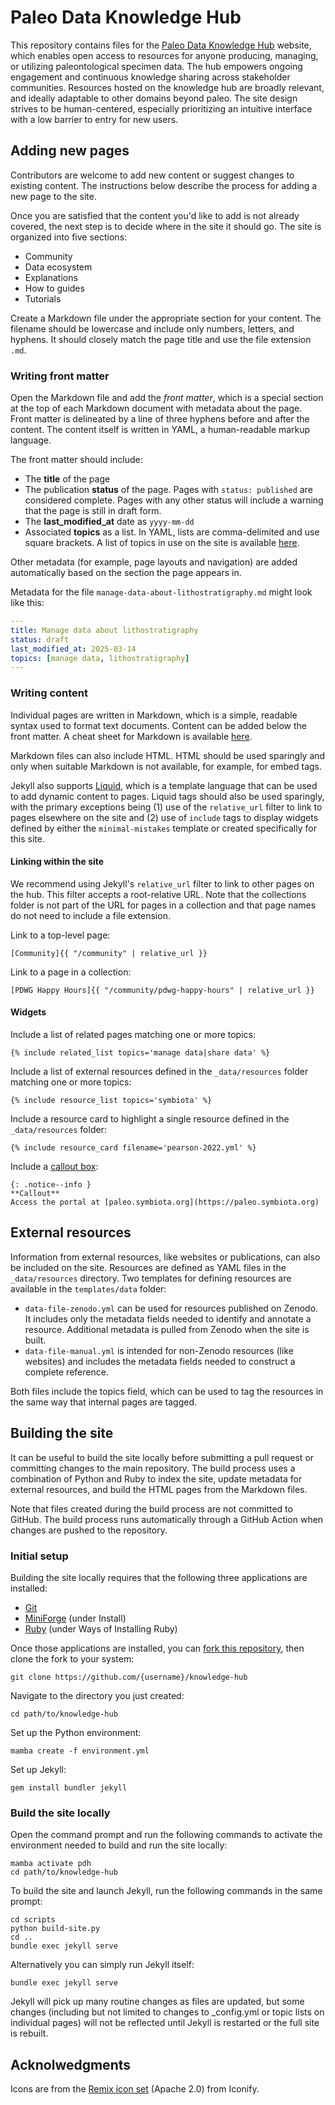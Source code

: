# Paleo Data Knowledge Hub

This repository contains files for the 
[Paleo Data Knowledge Hub](https://paleo-data.github.io/knowledge-hub) website,
which enables open access to resources for anyone producing, managing, or utilizing
paleontological specimen data. The hub empowers ongoing engagement and continuous
knowledge sharing across stakeholder communities. Resources hosted on the knowledge
hub are broadly relevant, and ideally adaptable to other domains beyond paleo. The
site design strives to be human-centered, especially prioritizing an intuitive
interface with a low barrier to entry for new users.

## Adding new pages

Contributors are welcome to add new content or suggest changes to existing content.
The instructions below describe the process for adding a new page to the site.

Once you are satisfied that the content you'd like to add is not already covered,
the next step is to decide where in the site it should go. The site is organized into
five sections:

- Community
- Data ecosystem
- Explanations
- How to guides
- Tutorials

Create a Markdown file under the appropriate section for your content. The filename
should be lowercase and include only numbers, letters, and hyphens. It should closely
match the page title and use the file extension `.md`.

### Writing front matter

Open the Markdown file and add the *front matter*, which is a special section at the 
top of each Markdown document with metadata about the page. Front matter is 
delineated by a line of three hyphens before and after the content. The content itself
is written in YAML, a human-readable markup language.

The front matter should include:

- The **title** of the page
- The publication **status** of the page. Pages with `status: published` are
  considered complete. Pages with any other status will include a warning that the
  page is still in draft form.
- The **last_modified_at** date as `yyyy-mm-dd`
- Associated **topics** as a list. In YAML, lists are comma-delimited and use square
  brackets. A list of topics in use on the site is available [here]().

Other metadata (for example, page layouts and navigation) are added automatically
based on the section the page appears in.

Metadata for the file `manage-data-about-lithostratigraphy.md` might look like this:

```yaml
---
title: Manage data about lithostratigraphy
status: draft
last_modified_at: 2025-03-14
topics: [manage data, lithostratigraphy]
---
```

### Writing content

Individual pages are written in Markdown, which is a simple, readable syntax used to
format text documents. Content can be added below the front matter. A cheat
sheet for Markdown is available [here](https://www.markdownguide.org/cheat-sheet/).

Markdown files can also include HTML. HTML should be used sparingly and only when
suitable Markdown is not available, for example, for embed tags.

Jekyll also supports [Liquid](https://shopify.github.io/liquid/), which is a template
language that can be used to add dynamic content to pages. Liquid tags should also be
used sparingly, with the primary exceptions being (1) use of the `relative_url`
filter to link to pages elsewhere on the site and (2) use of `include` tags to display
widgets defined by either the `minimal-mistakes` template or created specifically for
this site.

#### Linking within the site

We recommend using Jekyll's `relative_url` filter to link to other pages on the hub.
This filter accepts a root-relative URL. Note that the collections folder is not
part of the URL for pages in a collection and that page names do not need to include
a file extension.

Link to a top-level page:

```
[Community]{{ "/community" | relative_url }}
```

Link to a page in a collection:

```
[PDWG Happy Hours]{{ "/community/pdwg-happy-hours" | relative_url }}
```

#### Widgets

Include a list of related pages matching one or more topics:

```
{% include related_list topics='manage data|share data' %}
```

Include a list of external resources defined in the `_data/resources` folder matching
one or more topics:

```
{% include resource_list topics='symbiota' %}
```

Include a resource card to highlight a single resource defined in the
`_data/resources` folder:

```
{% include resource_card filename='pearson-2022.yml' %}
```

Include a 
[callout box](https://mmistakes.github.io/minimal-mistakes/docs/utility-classes/#notices):

```
{: .notice--info }
**Callout**
Access the portal at [paleo.symbiota.org](https://paleo.symbiota.org)
```

## External resources

Information from external resources, like websites or publications, can also be
included on the site. Resources are defined as YAML files in the `_data/resources`
directory. Two templates for defining resources are available in the `templates/data`
folder:

- `data-file-zenodo.yml` can be used for resources published on Zenodo. It includes
  only the metadata fields needed to identify and annotate a resource. Additional
  metadata is pulled from Zenodo when the site is built.
- `data-file-manual.yml` is intended for non-Zenodo resources (like websites) and
  includes the metadata fields needed to construct a complete reference.

Both files include the topics field, which can be used to tag the resources in the
same way that internal pages are tagged.

## Building the site

It can be useful to build the site locally before submitting a pull request or
committing changes to the main repository. The build process uses a combination of
Python and Ruby to index the site, update metadata for external resources, and build
the HTML pages from the Markdown files.

Note that files created during the build process are not committed to GitHub. The build
process runs automatically through a GitHub Action when changes are pushed to the
repository.

### Initial setup

Building the site locally requires that the following three applications are installed:

- [Git](https://git-scm.com/book/en/v2/Getting-Started-Installing-Git)
- [MiniForge](https://github.com/conda-forge/miniforge) (under Install)
- [Ruby](https://www.ruby-lang.org/en/downloads) (under Ways of Installing Ruby)

Once those applications are installed, you can
[fork this repository](https://github.com/paleo-data/knowledge-hub/fork), then clone
the fork to your system:

```
git clone https://github.com/{username}/knowledge-hub
```

Navigate to the directory you just created:

```
cd path/to/knowledge-hub
```

Set up the Python environment:

```
mamba create -f environment.yml
```

Set up Jekyll:

```
gem install bundler jekyll
```

### Build the site locally

Open the command prompt and run the following commands to activate the environment
needed to build and run the site locally:

```
mamba activate pdh
cd path/to/knowledge-hub
```

To build the site and launch Jekyll, run the following commands in the same prompt:

```
cd scripts
python build-site.py
cd ..
bundle exec jekyll serve
```

Alternatively you can simply run Jekyll itself:

```
bundle exec jekyll serve
```

Jekyll will pick up many routine changes as files are updated, but some changes
(including but not limited to changes to _config.yml or topic lists on individual
pages) will not be reflected until Jekyll is restarted or the full site is rebuilt.

## Acknolwedgments

Icons are from the [Remix icon set](https://icon-sets.iconify.design/ri/) (Apache 2.0) from Iconify. 
